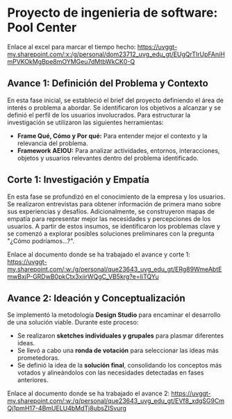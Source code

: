 # Proyecto de ingenieria de software: Pool Center

Enlace al excel para marcar el tiempo hecho: https://uvggt-my.sharepoint.com/:x:/g/personal/dom23712_uvg_edu_gt/EUgQrTIrUpFAniHmPVKOkMgBpe8mOYMGeu7dMtbWkCK0-Q

## Avance 1: Definición del Problema y Contexto
En esta fase inicial, se estableció el brief del proyecto definiendo el área de interés o problema a abordar. Se identificaron los objetivos a alcanzar y se definió el perfil de los usuarios involucrados. Para estructurar la investigación se utilizaron las siguientes herramientas:
- **Frame Qué, Cómo y Por qué:** Para entender mejor el contexto y la relevancia del problema.
- **Framework AEIOU:** Para analizar actividades, entornos, interacciones, objetos y usuarios relevantes dentro del problema identificado.

## Corte 1: Investigación y Empatía
En esta fase se profundizó en el conocimiento de la empresa y los usuarios. Se realizaron entrevistas para obtener información de primera mano sobre sus experiencias y desafíos. Adicionalmente, se construyeron mapas de empatía para representar mejor las necesidades y percepciones de los usuarios. A partir de estos insumos, se identificaron los problemas clave y se comenzó a explorar posibles soluciones preliminares con la pregunta "¿Cómo podríamos...?".

Enlace al documento donde se ha trabajado el avance y corte 1: https://uvggt-my.sharepoint.com/:w:/g/personal/que23643_uvg_edu_gt/ERg89WmeAbtEmwBxjP-GRDwB0pkCtx3xjirWQgC_VB5krg?e=IiTQYu


## Avance 2: Ideación y Conceptualización
Se implementó la metodología **Design Studio** para encaminar el desarrollo de una solución viable. Durante este proceso:
- Se realizaron **sketches individuales y grupales** para plasmar diferentes ideas.
- Se llevó a cabo una **ronda de votación** para seleccionar las ideas más prometedoras.
- Se definió la idea de la **solución final**, consolidando los conceptos más votados y alineándolos con las necesidades detectadas en fases anteriores.

Enlace al documento donde se ha trabajado el avance 2: https://uvggt-my.sharepoint.com/:w:/g/personal/que23643_uvg_edu_gt/EVf8_xdgSG9CmQj1pmH17-4BmUELU4bMdTj8ubsZISvurg

